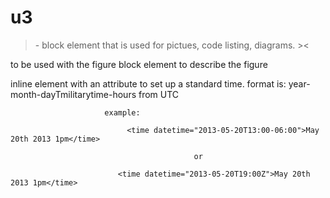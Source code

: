 # u3

><figure></figure> - block element that is used for pictues, code listing, diagrams. ><


 <figcaption></figcaption> to be used with the figure block element to describe the figure


<time datetime="" ></time> inline element with an attribute to set up a standard time. format is: year-month-dayTmilitarytime-hours from UTC  


                         example:

                              <time datetime="2013-05-20T13:00-06:00">May 20th 2013 1pm</time>

                                             or

                            <time datetime="2013-05-20T19:00Z">May 20th 2013 1pm</time>

